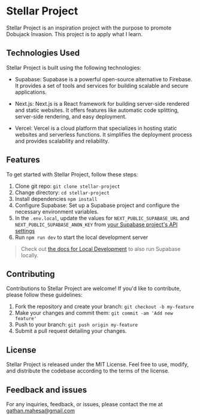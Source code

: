 # Stellar Project

Stellar Project is an inspiration project with the purpose to promote Dobujack Invasion. This project is to apply what I learn.

## Technologies Used

Stellar Project is built using the following technologies:

* Supabase: Supabase is a powerful open-source alternative to Firebase. It provides a set of tools and services for building scalable and secure applications.

* Next.js: Next.js is a React framework for building server-side rendered and static websites. It offers features like automatic code splitting, server-side rendering, and easy deployment.

* Vercel: Vercel is a cloud platform that specializes in hosting static websites and serverless functions. It simplifies the deployment process and provides scalability and reliability.

## Features
To get started with Stellar Project, follow these steps:

1. Clone git repo: `git clone stellar-project`
1. Change directory: `cd stellar-project`
1. Install dependencies `npm install`
1. Configure Supabase: Set up a Supabase project and configure the necessary environment variables.
1. In the `.env.local`, update the values for `NEXT_PUBLIC_SUPABASE_URL` and `NEXT_PUBLIC_SUPABASE_ANON_KEY` from [your Supabase project's API settings](https://app.supabase.com/project/_/settings/api)
1. Run `npm run dev` to start the local development server

> Check out [the docs for Local Development](https://supabase.com/docs/guides/getting-started/local-development) to also run Supabase locally.

## Contributing

Contributions to Stellar Project are welcome! If you'd like to contribute, please follow these guidelines:

1. Fork the repository and create your branch: `git checkout -b my-feature`
1. Make your changes and commit them: `git commit -am 'Add new feature'`
1. Push to your branch: `git push origin my-feature`
1. Submit a pull request detailing your changes.

## License

Stellar Project is released under the MIT License. Feel free to use, modify, and distribute the codebase according to the terms of the license.

## Feedback and issues

For any inquiries, feedback, or issues, please contact the me at gathan.mahesa@gmail.com
